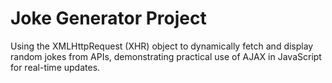 # Joke Generator Project

Using the XMLHttpRequest (XHR) object to dynamically fetch and display random jokes from APIs, demonstrating practical use of AJAX in JavaScript for real-time updates.

